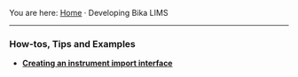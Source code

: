 You are here: [Home](https://github.com/bikalabs/Bika-LIMS/wiki) · Developing Bika LIMS
***
### How-tos, Tips and Examples
- **[Creating an instrument import interface](https://github.com/bikalabs/Bika-LIMS/wiki/creating-an-instrument-import-interface)**
